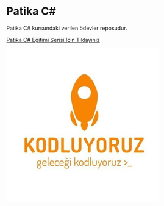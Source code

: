 # Patika C# 
Patika C# kursundaki verilen ödevler reposudur.

[Patika C# Eğitimi Serisi İçin Tıklayınız](https://app.patika.dev/courses/csharp-101)

![Kodluyoruz Logo](https://raw.githubusercontent.com/Kodluyoruz/taskforce/git/git/markdown-nedir-nasil-kullaniriz-/figures/kodluyoruz_logo.jpg) 
